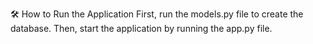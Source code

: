 🛠️ How to Run the Application
First, run the models.py file to create the database.
Then, start the application by running the app.py file.